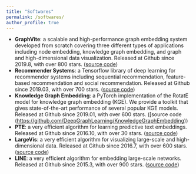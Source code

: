 ```yaml
---
title: "Softwares"
permalink: /softwares/
author_profile: true
---
```



* **GraphVite**: a scalable and high-performance graph embedding system developed from scratch covering three different types of applications including node embedding, knowledge graph embedding, and graph and high-dimensional data visualization. Released at Github since 2019.8, with over 800 stars. ([source code](https://github.com/DeepGraphLearning/graphvite))
* **Recommender Systems**: a Tensorflow library of deep learning for recommender systems including sequential recommendation, feature-based recommendation and social recommendation. Released at Github since 2019.03, with over 700 stars. ([source code](https://github.com/DeepGraphLearning/RecommenderSystems))
* **Knowledge Graph Embedding**: a PyTorch implementation of the RotatE model for knowledge graph embedding (KGE). We provide a toolkit that gives state-of-the-art performance of several popular KGE models. Released at Github since 2019.01, with over 600 stars. ([source code (https://github.com/DeepGraphLearning/KnowledgeGraphEmbedding))
* **PTE**: a very efficient algorithm for learning predictive text embeddings. Released at Github since 2016.10, with over 30 stars. ([source code](https://github.com/mnqu/PTE))
* **LargeVis**: a very efficient algorithm for visualizing large-scale and high-dimensional data. Released at Github since 2016.7, with over 600 stars. ([source code](https://github.com/lferry007/LargeVis))
* **LINE**: a very efficient algorithm for embedding large-scale networks. Released at Github since 2015.3, with over 900 stars. ([source code](https://github.com/tangjianpku/LINE))
